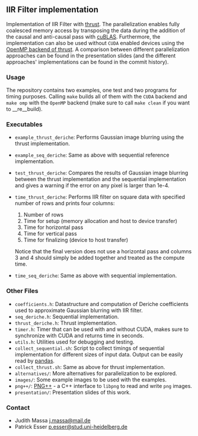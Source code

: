 ## IIR Filter implementation

Implementation of IIR Filter with [thrust](https://thrust.github.io/). The
parallelization enables fully coalesced memory access by transposing the
data during the addition of the causal and anti-causal pass with
[cuBLAS](https://developer.nvidia.com/cublas). Furthermore, the
implementation can also be used without `CUDA` enabled devices using the
[OpenMP backend of
thrust](https://github.com/thrust/thrust/wiki/Device-Backends). A comparison
between different parallelization approaches can be found in the
presentation slides (and the different approaches' implementations can be
found in the commit history).

### Usage
The repository contains two examples, one test and two programs for timing
purposes. Calling `make` builds all of them with the `CUDA` backend and
`make omp` with the `OpenMP` backend (make sure to call `make clean` if you
want to __re__build).

### Executables

- `example_thrust_deriche`: Performs Gaussian image blurring using the
  thrust implementation.
- `example_seq_deriche`: Same as above with sequential reference
  implementation.
- `test_thrust_deriche`: Compares the results of Gaussian image blurring
  between the thrust implementation and the sequential implementation and
  gives a warning if the error on any pixel is larger than 1e-4.
- `time_thrust_deriche`: Performs IIR filter on square data with specified
  number of rows and prints four columns:
  1. Number of rows
  2. Time for setup (memory allocation and host to device transfer)
  3. Time for horizontal pass
  4. Time for vertical pass
  5. Time for finalizing (device to host transfer)

  Notice that the final version does not use a horizontal pass and columns 3
  and 4 should simply be added together and treated as the compute time.
- `time_seq_deriche`: Same as above with sequential implementation.

### Other Files

- `coefficients.h`: Datastructure and computation of Deriche coefficients
  used to approximate Gaussian blurring with IIR filter.
- `seq_deriche.h`: Sequential implementation.
- `thrust_deriche.h`: Thrust implementation.
- `timer.h`: Timer that can be used with and without CUDA, makes sure to
  synchronize with CUDA and returns time in seconds.
- `utils.h`: Utilities used for debugging and testing.
- `collect_sequential.sh`: Script to collect timings of sequential
  implementation for different sizes of input data. Output can be easily
  read by [pandas](http://pandas.pydata.org/).
- `collect_thrust.sh`: Same as above for thrust implementation.
- `alternatives/`: More alternatives for parallelization to be explored.
- `images/`: Some example images to be used with the examples.
- `png++/`: [PNG++](http://savannah.nongnu.org/projects/pngpp/) - a C++
  interface to `libpng` to read and write `png` images.
- `presentation/`: Presentation slides of this work.

### Contact

- Judith Massa <j.massa@mail.de>
- Patrick Esser <p.esser@stud.uni-heidelberg.de>
